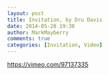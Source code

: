 ```yaml
---
layout: post
title: Invitation, by Dru Davis
date: 2014-05-28 19:30
author: MarkMayberry
comments: true
categories: [Invitation, Video]
---
```

https://vimeo.com/97137335

